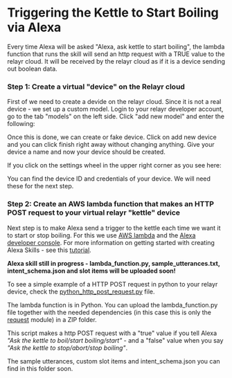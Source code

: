 # Triggering the Kettle to Start Boiling via Alexa

Every time Alexa will be asked "Alexa, ask kettle to start boiling", the lambda function that runs the skill will send an http request with a TRUE value to the relayr cloud. It will be received by the relayr cloud as if it is a device sending out boolean data. 

### Step 1: Create a virtual "device" on the Relayr cloud

First of we need to create a devide on the relayr cloud. Since it is not a real device - we set up a custom model. Login to your relayr developer account, go to the tab "models" on the left side. Click "add new model" and enter the following:

<ADD SCREENSHOTS HERE>

Once this is done, we can create or fake device. Click on add new device and you can click finish right away without changing anything. Give your device a name and now your device should be created.

If you click on the settings wheel in the upper right corner as you see here:

<ADD SCREENSHOT>

You can find the device ID and credentials of your device. We will need these for the next step.



### Step 2: Create an AWS lambda function that makes an HTTP POST request to your virtual relayr "kettle" device

Next step is to make Alexa send a trigger to the kettle each time we want it to start or stop boiling. For this we use [AWS lambda](https://aws.amazon.com/console/) and the [Alexa developer console](developer.amazon.com). For more information on getting started with creating Alexa Skills - see this [tutorial](https://github.com/alexa/skill-sample-nodejs-fact).

**Alexa skill still in progress - lambda_function.py, sample_utterances.txt, intent_schema.json and slot items will be uploaded soon!**

To see a simple example of a HTTP POST request in python to your relayr device, check the [python_http_post_request.py](python_http_post_request.py) file.

The lambda function is in Python. You can upload the lambda_function.py file together with the needed dependencies (in this case this is only the [request](http://docs.python-requests.org/en/master/) module) in a ZIP folder. 

<ADD SCREENSHOTS>

This script makes a http POST request with a "true" value if you tell Alexa _"Ask the kettle to boil/start boiling/start"_ - and a "false" value when you say _"Ask the kettle to stop/abort/stop boiling"_.

The sample utterances, custom slot items and intent_schema.json you can find in this folder soon. 









